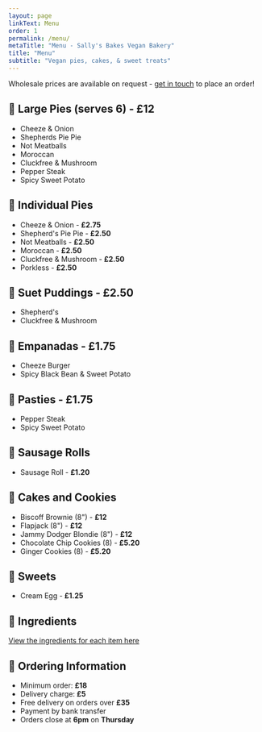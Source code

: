 ```yaml
---
layout: page
linkText: Menu
order: 1
permalink: /menu/
metaTitle: "Menu - Sally's Bakes Vegan Bakery"
title: "Menu"
subtitle: "Vegan pies, cakes, & sweet treats"
---
```


Wholesale prices are available on request - [get in touch](/contact) to place an order!

<div class="menu" markdown="1">

## 🥧 Large Pies (serves 6) - **£12**

- Cheeze & Onion
- Shepherds Pie Pie
- Not Meatballs
- Moroccan
- Cluckfree & Mushroom
- Pepper Steak
- Spicy Sweet Potato

## 🥧 Individual Pies

- Cheeze & Onion - **£2.75**
- Shepherd's Pie Pie - **£2.50**
- Not Meatballs - **£2.50**
- Moroccan - **£2.50**
- Cluckfree & Mushroom - **£2.50**
- Porkless - **£2.50**

## 🥄 Suet Puddings - **£2.50**

- Shepherd's
- Cluckfree & Mushroom

## 🥟 Empanadas - **£1.75**

- Cheeze Burger
- Spicy Black Bean & Sweet Potato

## 🥟 Pasties - **£1.75**

- Pepper Steak
- Spicy Sweet Potato

## 🌭 Sausage Rolls

- Sausage Roll - **£1.20**

## 🍪 Cakes and Cookies

- Biscoff Brownie (8") - **£12**
- Flapjack (8") - **£12**
- Jammy Dodger Blondie (8") - **£12**
- Chocolate Chip Cookies (8) - **£5.20**
- Ginger Cookies (8) - **£5.20**

## 🍫 Sweets

- Cream Egg - **£1.25**

## 🥣 Ingredients

[View the ingredients for each item here](/menu/ingredients)

## 📝 Ordering Information

- Minimum order: **£18**
- Delivery charge: **£5**
- Free delivery on orders over **£35**
- Payment by bank transfer
- Orders close at **6pm** on **Thursday**

</div>
